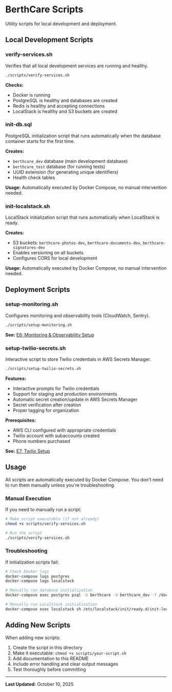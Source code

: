 # BerthCare Scripts

Utility scripts for local development and deployment.

## Local Development Scripts

### verify-services.sh

Verifies that all local development services are running and healthy.

```bash
./scripts/verify-services.sh
```

**Checks:**

- Docker is running
- PostgreSQL is healthy and databases are created
- Redis is healthy and accepting connections
- LocalStack is healthy and S3 buckets are created

### init-db.sql

PostgreSQL initialization script that runs automatically when the database container starts for the first time.

**Creates:**

- `berthcare_dev` database (main development database)
- `berthcare_test` database (for running tests)
- UUID extension (for generating unique identifiers)
- Health check tables

**Usage:** Automatically executed by Docker Compose, no manual intervention needed.

### init-localstack.sh

LocalStack initialization script that runs automatically when LocalStack is ready.

**Creates:**

- S3 buckets: `berthcare-photos-dev`, `berthcare-documents-dev`, `berthcare-signatures-dev`
- Enables versioning on all buckets
- Configures CORS for local development

**Usage:** Automatically executed by Docker Compose, no manual intervention needed.

## Deployment Scripts

### setup-monitoring.sh

Configures monitoring and observability tools (CloudWatch, Sentry).

```bash
./scripts/setup-monitoring.sh
```

**See:** [E6: Monitoring & Observability Setup](../docs/E6-monitoring-observability-setup.md)

### setup-twilio-secrets.sh

Interactive script to store Twilio credentials in AWS Secrets Manager.

```bash
./scripts/setup-twilio-secrets.sh
```

**Features:**

- Interactive prompts for Twilio credentials
- Support for staging and production environments
- Automatic secret creation/update in AWS Secrets Manager
- Secret verification after creation
- Proper tagging for organization

**Prerequisites:**

- AWS CLI configured with appropriate credentials
- Twilio account with subaccounts created
- Phone numbers purchased

**See:** [E7: Twilio Setup](../docs/E7-twilio-setup.md)

## Usage

All scripts are automatically executed by Docker Compose. You don't need to run them manually unless you're troubleshooting.

### Manual Execution

If you need to manually run a script:

```bash
# Make script executable (if not already)
chmod +x scripts/verify-services.sh

# Run the script
./scripts/verify-services.sh
```

### Troubleshooting

If initialization scripts fail:

```bash
# Check Docker logs
docker-compose logs postgres
docker-compose logs localstack

# Manually run database initialization
docker-compose exec postgres psql -U berthcare -d berthcare_dev -f /docker-entrypoint-initdb.d/init-db.sql

# Manually run LocalStack initialization
docker-compose exec localstack sh /etc/localstack/init/ready.d/init-localstack.sh
```

## Adding New Scripts

When adding new scripts:

1. Create the script in this directory
2. Make it executable: `chmod +x scripts/your-script.sh`
3. Add documentation to this README
4. Include error handling and clear output messages
5. Test thoroughly before committing

---

**Last Updated:** October 10, 2025
